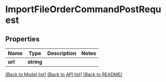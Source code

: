 # ImportFileOrderCommandPostRequest

## Properties
Name | Type | Description | Notes
------------ | ------------- | ------------- | -------------
**url** | **string** |  | 

[[Back to Model list]](../../README.md#documentation-for-models) [[Back to API list]](../../README.md#documentation-for-api-endpoints) [[Back to README]](../../README.md)

